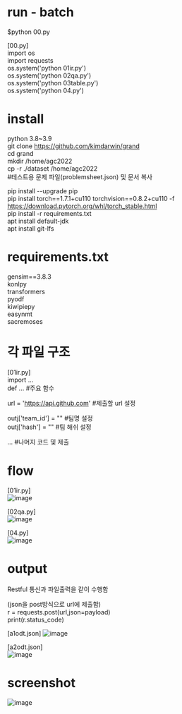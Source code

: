 # run - batch
$python 00.py  
  
[00.py]  
import os  
import requests  
os.system('python 01ir.py')  
os.system('python 02qa.py')  
os.system('python 03table.py')  
os.system('python 04.py')  

# install  
python 3.8~3.9  
git clone https://github.com/kimdarwin/grand  
cd grand  
mkdir /home/agc2022  
cp -r ./dataset /home/agc2022  
#테스트용 문제 파일(problemsheet.json) 및 문서 복사  

pip install --upgrade pip   
pip install torch==1.7.1+cu110 torchvision==0.8.2+cu110 -f https://download.pytorch.org/whl/torch_stable.html  
pip install -r requirements.txt  
apt install default-jdk  
apt install git-lfs  

# requirements.txt  
gensim==3.8.3  
konlpy  
transformers  
pyodf  
kiwipiepy  
easynmt  
sacremoses  

# 각 파일 구조  
[01ir.py]  
import ...  
def ... #주요 함수  

url = 'https://api.github.com' #제출할 url 설정  

outj['team_id'] = "" #팀명 설정  
outj['hash'] = "" #팀 해쉬 설정  

... #나머지 코드 및 제출  


# flow
[01ir.py]  
![image](https://user-images.githubusercontent.com/2725508/205604135-740ab851-3f1c-4877-97fc-8bb4ac9cc8b2.png)

[02qa.py]  
![image](https://user-images.githubusercontent.com/2725508/205604198-7c57d153-70dc-484f-8d00-af752a2f0518.png)

[04.py]  
![image](https://user-images.githubusercontent.com/2725508/207592319-eeca6acf-1dd6-4885-9cdd-2680b492f031.png)


# output  
Restful 통신과 파일출력을 같이 수행함  

(json을 post방식으로 url에 제출함)  
r = requests.post(url,json=payload)  
print(r.status_code)  

[a1odt.json]
![image](https://user-images.githubusercontent.com/2725508/205597441-6b1036b4-cf6c-4779-a3ee-36c91b64c80d.png)


[a2odt.json]  
![image](https://user-images.githubusercontent.com/2725508/205597549-7d4ee6f3-e3a5-4684-9579-633a566bbda2.png)


# screenshot
![image](https://user-images.githubusercontent.com/2725508/205593856-6c7ad268-b22d-4296-be1a-d0fe7dd244dc.png)  

